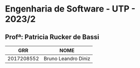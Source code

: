# Engenharia de Software - UTP - 2023/2

## Profª: Patricia Rucker de Bassi

| GRR | NOME |
| ------ | ------ |
| 2017208552 | Bruno Leandro Diniz |